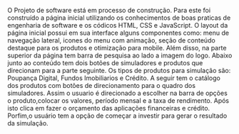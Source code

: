 O Projeto de software está em processo de construção. Para este foi construído a página inicial utilizando os conhecimentos de boas praticas de engenharia de software e os códicos HTML, CSS e JavaScript. O layout da página inicial possui em sua interface alguns componentes como: menu de navegação lateral, icones do menu com animação, seção de conteúdo destaque para os produtos e otimização para mobile. 
Além disso, na parte superior da página tem barra de pesquisa ao lado a imagem do logo. Abaixo junto ao conteúdo tem dois botões de simuladores e produtos que direcionam para a parte seguinte. Os tipos de produtos para simulação são: Poupança Digital, Fundos Imobiliarios e Crédito. 
A seguir tem o catálogo dos produtos com botões de direcionamento para o quadro dos simuladores. Assim o usuario é direcionado a escolher na barra de opções o produto,colocar os  valores, período mensal e a taxa de rendimento. Após isto clica em fazer o orçamento das aplicações financeiras e crédito.
Porfim,o usuário tem a opção de começar a investir para gerar o resultado da simulação.




